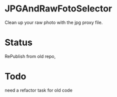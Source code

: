 # JPGAndRawFotoSelector
 Clean up your raw photo with the jpg proxy file.
# Status
 RePublish from old repo, 
# Todo
 need a refactor task for old code
 
